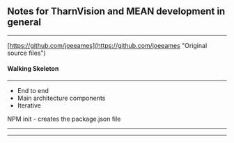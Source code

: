 ## Notes for TharnVision and MEAN development in general ##
---

[https://github.com/joeeames](https://github.com/joeeames "Original source files")

#### Walking Skeleton
---

- End to end
- Main architecture components
- Iterative


NPM init - creates the package.json file

---

---